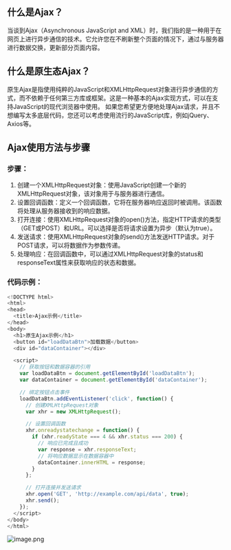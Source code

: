 ## 什么是Ajax？
当谈到Ajax（Asynchronous JavaScript and XML）时，我们指的是一种用于在网页上进行异步通信的技术。它允许您在不刷新整个页面的情况下，通过与服务器进行数据交换，更新部分页面内容。
## 什么是原生态Ajax？
原生Ajax是指使用纯粹的JavaScript和XMLHttpRequest对象进行异步通信的方式，而不依赖于任何第三方库或框架。这是一种基本的Ajax实现方式，可以在支持JavaScript的现代浏览器中使用。
如果您希望更方便地处理Ajax请求，并且不想编写太多底层代码，您还可以考虑使用流行的JavaScript库，例如jQuery、Axios等。
## Ajax使用方法与步骤
### 步骤：

1. 创建一个XMLHttpRequest对象：使用JavaScript创建一个新的XMLHttpRequest对象，该对象用于与服务器进行通信。
2. 设置回调函数：定义一个回调函数，它将在服务器响应返回时被调用。该函数将处理从服务器接收到的响应数据。
3. 打开连接：使用XMLHttpRequest对象的open()方法，指定HTTP请求的类型（GET或POST）和URL。可以选择是否将请求设置为异步（默认为true）。
4. 发送请求：使用XMLHttpRequest对象的send()方法发送HTTP请求。对于POST请求，可以将数据作为参数传递。
5. 处理响应：在回调函数中，可以通过XMLHttpRequest对象的status和responseText属性来获取响应的状态和数据。
### 代码示例：
```javascript
<!DOCTYPE html>
<html>
<head>
  <title>Ajax示例</title>
</head>
<body>
  <h1>原生Ajax示例</h1>
  <button id="loadDataBtn">加载数据</button>
  <div id="dataContainer"></div>

  <script>
    // 获取按钮和数据容器的引用
    var loadDataBtn = document.getElementById('loadDataBtn');
    var dataContainer = document.getElementById('dataContainer');

    // 绑定按钮点击事件
    loadDataBtn.addEventListener('click', function() {
      // 创建XMLHttpRequest对象
      var xhr = new XMLHttpRequest();

      // 设置回调函数
      xhr.onreadystatechange = function() {
        if (xhr.readyState === 4 && xhr.status === 200) {
          // 响应已完成且成功
          var response = xhr.responseText;
          // 将响应数据显示在数据容器中
          dataContainer.innerHTML = response;
        }
      };

      // 打开连接并发送请求
      xhr.open('GET', 'http://example.com/api/data', true);
      xhr.send();
    });
  </script>
</body>
</html>
```
![image.png](https://cdn.nlark.com/yuque/0/2023/png/33625181/1686648595667-ccd84b68-76f0-4504-bdcd-2d9ddca3d93b.png#averageHue=%23f8f7f7&clientId=u5e1107bc-7313-4&from=paste&height=189&id=u71ffef59&originHeight=284&originWidth=1334&originalType=binary&ratio=1.5&rotation=0&showTitle=false&size=16758&status=done&style=none&taskId=ufb8c6d7f-6ea4-436d-93c5-bf65c7e04d1&title=&width=889.3333333333334)  
